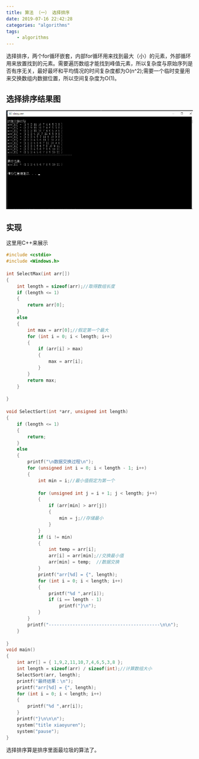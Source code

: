 ```yaml
---
title: 算法 （一） 选择排序
date: 2019-07-16 22:42:28
categories: "algorithms"
tags:
	- algorithms
---
```

选择排序，两个for循环嵌套，内部for循环用来找到最大（小）的元素，外部循环用来放置找到的元素。需要遍历数组才能找到峰值元素，所以复杂度与原始序列是否有序无关，最好最坏和平均情况的时间复杂度都为O(n^2);需要一个临时变量用来交换数组内数据位置，所以空间复杂度为O(1)。
<!-- more -->

## 选择排序结果图
![](https://raw.githubusercontent.com/xiaoyuren8/xiaoyuren8.github.io/master/image/algorithm/select/selectsort.png)

## 实现
这里用C++来展示
```cpp
#include <cstdio>
#include <Windows.h>

int SelectMax(int arr[])
{
	int length = sizeof(arr);//取得数组长度
	if (length <= 1)
	{
		return arr[0];
	}
	else
	{
		int max = arr[0];//假定第一个最大
		for (int i = 0; i < length; i++)
		{
			if (arr[i] > max)
			{
				max = arr[i];
			}
		}
		return max; 
	}

}

void SelectSort(int *arr, unsigned int length)
{
	if (length <= 1)
	{
		return;
	}
	else
	{
		printf("\n数据交换过程\n");
		for (unsigned int i = 0; i < length - 1; i++)
		{
			int min = i;//最小值假定为第一个
			
			for (unsigned int j = i + 1; j < length; j++)
			{
				if (arr[min] > arr[j])
				{
					min = j;//存储最小
				}
			}
			if (i != min)
			{
				int temp = arr[i];
				arr[i] = arr[min];//交换最小值
				arr[min] = temp;  //数据交换
			}
			printf("arr[%d] = {", length);
			for (int i = 0; i < length; i++)
			{
				printf("%d ",arr[i]);
				if (i == length - 1)
					printf("}\n");
			}
		}
		printf("------------------------------------------\n\n");
	}
	
}
void main()
{
	int arr[] = { 1,9,2,11,10,7,4,6,5,3,8 };
	int length = sizeof(arr) / sizeof(int);//计算数组大小
	SelectSort(arr, length);
	printf("最终结果：\n");
	printf("arr[%d] = {", length);
	for (int i = 0; i < length; i++)
	{
		printf("%d ",arr[i]);
	}
	printf("}\n\n\n");
	system("title xiaoyuren");
	system("pause");
}

```
选择排序算是排序里面最垃圾的算法了。